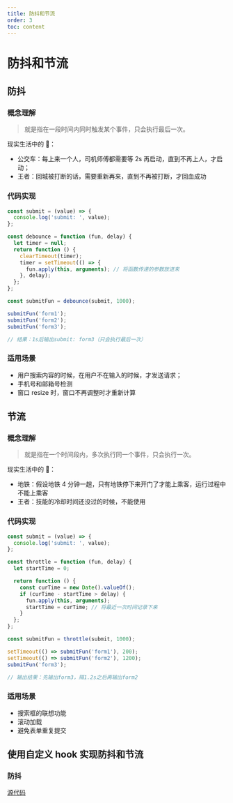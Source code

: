 ```yaml
---
title: 防抖和节流
order: 3
toc: content
---
```


# 防抖和节流

## 防抖

### 概念理解

> 就是指在一段时间内同时触发某个事件，只会执行最后一次。

现实生活中的 🌰：

- 公交车：每上来一个人，司机师傅都需要等 2s 再启动，直到不再上人，才启动；
- 王者：回城被打断的话，需要重新再来，直到不再被打断，才回血成功

### 代码实现

```js
const submit = (value) => {
  console.log('submit: ', value);
};

const debounce = function (fun, delay) {
  let timer = null;
  return function () {
    clearTimeout(timer);
    timer = setTimeout(() => {
      fun.apply(this, arguments); // 将函数传递的参数放进来
    }, delay);
  };
};

const submitFun = debounce(submit, 1000);

submitFun('form1');
submitFun('form2');
submitFun('form3');

// 结果：1s后输出submit: form3（只会执行最后一次）
```

### 适用场景

- 用户搜索内容的时候，在用户不在输入的时候，才发送请求；
- 手机号和邮箱号检测
- 窗口 resize 时，窗口不再调整时才重新计算

## 节流

### 概念理解

> 就是指在一个时间段内，多次执行同一个事件，只会执行一次。

现实生活中的 🌰：

- 地铁：假设地铁 4 分钟一趟，只有地铁停下来开门了才能上乘客，运行过程中不能上乘客
- 王者：技能的冷却时间还没过的时候，不能使用

### 代码实现

```js
const submit = (value) => {
  console.log('submit: ', value);
};

const throttle = function (fun, delay) {
  let startTime = 0;

  return function () {
    const curTime = new Date().valueOf();
    if (curTime - startTime > delay) {
      fun.apply(this, arguments);
      startTime = curTime; // 将最近一次时间记录下来
    }
  };
};

const submitFun = throttle(submit, 1000);

setTimeout(() => submitFun('form1'), 200);
setTimeout(() => submitFun('form2'), 1200);
submitFun('form3');

// 输出结果：先输出form3，隔1.2s之后再输出form2
```

### 适用场景

- 搜索框的联想功能
- 滚动加载
- 避免表单重复提交

## 使用自定义 hook 实现防抖和节流

### 防抖

[源代码](https://stackblitz.com/edit/react-sgxdhr?file=src%2FApp.js)
